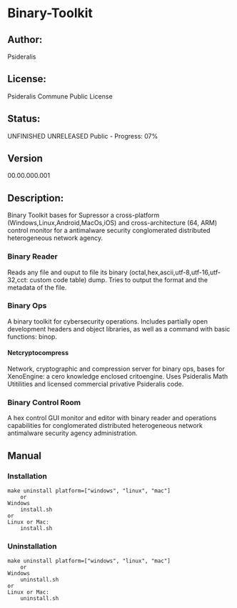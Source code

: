 # Binary-Toolkit
## Author: 
Psideralis
## License: 
Psideralis Commune Public License
## Status:
UNFINISHED UNRELEASED
Public - Progress: 07%
## Version
00.00.000.001
## Description:
Binary Toolkit bases for Supressor a cross-platform (Windows,Linux,Android,MacOs,iOS) and cross-architecture (64, ARM) control monitor for a antimalware security conglomerated distributed heterogeneous network agency.

### Binary Reader
Reads any file and ouput to file its binary (octal,hex,ascii,utf-8,utf-16,utf-32,cct: custom code table) dump. Tries to output the format and the metadata of the file.
### Binary Ops
A binary toolkit for cybersecurity operations. Includes partially open development headers and object libraries, as well as a command with basic functions: binop.
#### Netcryptocompress
Network, cryptographic and compression server for binary ops, bases for XenoEngine: a cero knowledge enclosed critoengine. Uses Psideralis Math Utitilities and licensed commercial privative Psideralis code.
### Binary Control Room
A hex control GUI monitor and editor with binary reader and operations capabilities for conglomerated distributed heterogeneous network antimalware security agency administration.

## Manual
### Installation
    make uninstall platform=["windows", "linux", "mac"]
        or
    Windows
        install.sh
    or 
    Linux or Mac:
        install.sh
### Uninstallation
    make uninstall platform=["windows", "linux", "mac"]
        or
    Windows
        uninstall.sh
    or 
    Linux or Mac:
        uninstall.sh